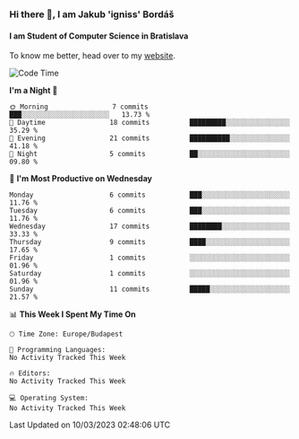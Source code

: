 ### Hi there 👋, I am Jakub 'igniss' Bordáš

#### I am Student of Computer Science in Bratislava
To know me better, head over to my [website](https://bordas.sk).


<!--START_SECTION:waka-->
![Code Time](http://img.shields.io/badge/Code%20Time-1%2C057%20hrs%2039%20mins-blue)

**I'm a Night 🦉** 

```text
🌞 Morning                7 commits           ███░░░░░░░░░░░░░░░░░░░░░░   13.73 % 
🌆 Daytime                18 commits          █████████░░░░░░░░░░░░░░░░   35.29 % 
🌃 Evening                21 commits          ██████████░░░░░░░░░░░░░░░   41.18 % 
🌙 Night                  5 commits           ██░░░░░░░░░░░░░░░░░░░░░░░   09.80 % 
```
📅 **I'm Most Productive on Wednesday** 

```text
Monday                   6 commits           ███░░░░░░░░░░░░░░░░░░░░░░   11.76 % 
Tuesday                  6 commits           ███░░░░░░░░░░░░░░░░░░░░░░   11.76 % 
Wednesday                17 commits          ████████░░░░░░░░░░░░░░░░░   33.33 % 
Thursday                 9 commits           ████░░░░░░░░░░░░░░░░░░░░░   17.65 % 
Friday                   1 commits           ░░░░░░░░░░░░░░░░░░░░░░░░░   01.96 % 
Saturday                 1 commits           ░░░░░░░░░░░░░░░░░░░░░░░░░   01.96 % 
Sunday                   11 commits          █████░░░░░░░░░░░░░░░░░░░░   21.57 % 
```


📊 **This Week I Spent My Time On** 

```text
🕑︎ Time Zone: Europe/Budapest

💬 Programming Languages: 
No Activity Tracked This Week

🔥 Editors: 
No Activity Tracked This Week

💻 Operating System: 
No Activity Tracked This Week
```


 Last Updated on 10/03/2023 02:48:06 UTC
<!--END_SECTION:waka-->
